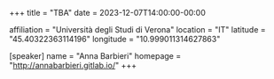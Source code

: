 +++
title = "TBA"
date = 2023-12-07T14:00:00-00:00

affiliation = "Università degli Studi di Verona"
location = "IT"
latitude = "45.40322363114196"
longitude = "10.999011314627863"

[speaker]
  name = "Anna Barbieri"
  homepage = "http://annabarbieri.gitlab.io/"
+++
